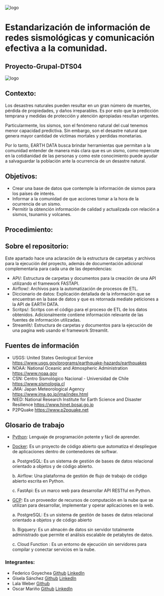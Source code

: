 ![logo](https://github.com/oscarmarinoa/Sistema-de-alertas-sismicas---Proyecto-Grupal-DTS04/blob/main/Imagenes/Logo.jpg)

# Estandarización de información de redes sismológicas y comunicación efectiva a la comunidad.

## Proyecto-Grupal-DTS04

![logo](https://github.com/oscarmarinoa/Sistema-de-alertas-sismicas---Proyecto-Grupal-DTS04/blob/main/Imagenes/carl-campbell-D4PJKYGH2qY-unsplash.jpg)

## Contexto:

Los desastres naturales pueden resultar en un gran número de muertes, pérdida de propiedades, y daños irreparables. Es por esto que la predicción temprana y medidas de protección y atención apropiadas resultan urgentes.

Particularmente, los sismos, son el fenómeno natural del cual tenemos menor capacidad predictiva. Sin embargo, son el desastre natural que genera mayor cantidad de victimas mortales y perdidas monetarias.

Por lo tanto, EARTH DATA busca brindar herramientas que permitan a la comunidad entender de manera más clara que es un sismo, como repercute en la cotidianidad de las personas y como este conocimiento puede ayudar a salvaguardar la población ante la ocurrencia de un desastre natural.

## Objetivos:

* Crear una base de datos que contemple la información de sismos para los países de interés.
* Informar a la comunidad de que acciones tomar a la hora de la ocurrencia de un sismo.
* Permitir la obtención información de calidad y actualizada con relación a sismos, tsunamis y volcanes.


## Procedimiento:

## Sobre el repositorio:

Este apartado hace una aclaración de la estructura de carpetas y archivos para la ejecución del proyecto, además de documentación adicional complementaria para cada una de las dependencias:

* API/: Estructura de carpetas y documentos para la creación de una API utilizando el framework FASTAPI.
* Airflow/: Archivos para la automatización de procesos de ETL.
* Diccionario de datos: Explicación detallada de la información que se encuentran en la base de datos y que es retornada mediate peticiones a la API de EARTH DATA.
* Scritps/: Scritps con el código para el proceso de ETL de los datos obtenidos. Adicionalmente contiene información relevante de las fuentes de información utilizadas.
* Streamlit/: Estructura de carpetas y documentos para la ejecución de una pagina web usando el framework Streamlit.

## Fuentes de información
 
* USGS: United States Geological Service https://www.usgs.gov/programs/earthquake-hazards/earthquakes
* NOAA: National Oceanic and Atmospheric Administration https://www.noaa.gov
* CSN: Centro Sismológico Nacional - Universidad de Chile https://www.sismologia.cl
* JMA: Japan Meteorological Agency https://www.jma.go.jp/jma/index.html
* NIED: National Research Institute for Earth Science and Disaster Resilience https://www.hinet.bosai.go.jp
* P2PQuake https://www.p2pquake.net

## Glosario de trabajo
* [Python](https://www.python.org): Lenguaje de programación potente y fácil de aprender.

* [Docker](https://www.docker.com/products/docker-desktop/): Es un proyecto de código abierto que automatiza el despliegue de aplicaciones dentro de contenedores de softwar.
    
    a. PostgreSQL: Es un sistema de gestión de bases de datos relacional orientado a objetos y de código abierto.
    
    b. Airflow: Una plataforma de gestión de flujo de trabajo de código abierto escrita en Python.
    
    c. FastApi: Es un marco web para desarrollar API RESTful en Python.

* [GCP](https://console.cloud.google.com): Es un proveedor de recursos de computación en la nube que se utilizan para desarrollar, implementar y operar aplicaciones en la web.

    a. PostgreSQL: Es un sistema de gestión de bases de datos relacional orientado a objetos y de código abierto
    
    b. Bigquery: Es un almacén de datos sin servidor totalmente administrado que permite el análisis escalable de petabytes de datos.
    
    c. Cloud Function : Es un entorno de ejecución sin servidores para compilar y conectar servicios en la nube.

### Integrantes: 
* Federico Goyechea [Github](https://github.com/Workitaws) [LinkedIn](https://www.linkedin.com/in/federico-goyechea-65361b24a/)
* Gisela Sánchez [Github](https://github.com/sgisela945) [LinkedIn](https://www.linkedin.com/in/gisela-s%C3%A1nchez-272b9017a)
* Lala Weber [Github](https://github.com/LalaYupii)
* Oscar Mariño [Github](https://github.com/oscarmarinoa) [LinkedIn](https://www.linkedin.com/in/oscar-mariño-arias-774098112/)
